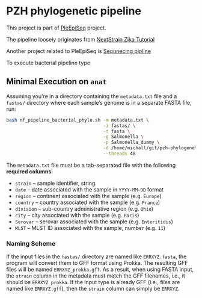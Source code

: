 PZH phylogenetic pipeline
=========================

This project is part of [PleEpiSeq](https://www.pzh.gov.pl/projekty-i-programy/plepiseq/) project.

The pipeline loosely originates from [NextStrain Zika Tutorial](https://github.com/nextstrain/zika-tutorial)

Another project related to PleEpiSeq is [Sequnecing pipline](https://github.com/mkadlof/pzh_pipeline_viral)

To execute bacterial pipeline type

## Minimal Execution on `anat`

Assuming you're in a directory containing the `metadata.txt` file and a `fastas/` directory where each sample’s genome is in a separate FASTA file, run:

```bash
bash nf_pipeline_bacterial_phylo.sh -m metadata.txt \
                                    -i fastas/ \
                                    -t fasta \
                                    -g Salmonella \
                                    -p Salmonella_dummy \
                                    -d /home/michall/git/pzh-phylogenetic-pipeline/ \
                                    --threads 48
```

The `metadata.txt` file must be a tab-separated file with the following **required columns**:

- `strain` – sample identifier, string. 
- `date` – date associated with the sample in `YYYY-MM-DD` format  
- `region` – continent associated with the sample (e.g. `Europe`)  
- `country` – country associated with the sample (e.g. `France`)  
- `division` – sub-country administrative region (e.g. `Ohio`)  
- `city` – city associated with the sample (e.g. `Paris`)  
- `Serovar` – serovar associated with the sample (e.g. `Enteritidis`)  
- `MLST` – MLST ID associated with the sample, number (e.g. `11`)

### Naming Scheme

If the input files in the `fastas/` directory are named like `ERRXYZ.fasta`, the program will convert them to GFF format using Prokka. The resulting GFF files will be named `ERRXYZ_prokka.gff`. As a result, when using FASTA input, the `strain` column in the metadata must match the GFF filenames, i.e., it should be `ERRXYZ_prokka`. If the input type is already GFF (i.e., files are named like `ERRXYZ.gff`), then the `strain` column can simply be `ERRXYZ`.

